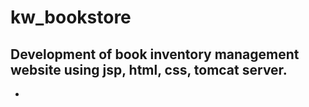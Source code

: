 # kw_bookstore

## Development of book inventory management website using jsp, html, css, tomcat server. 

- 
